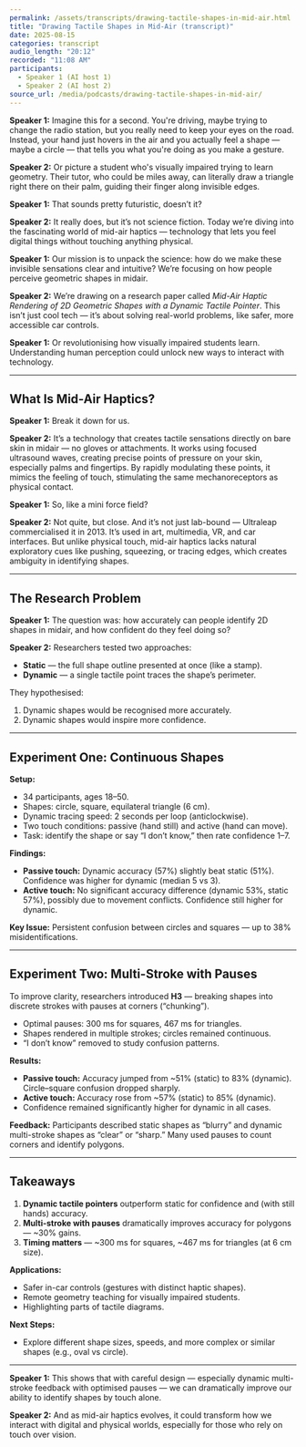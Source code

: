 ```yaml
---
permalink: /assets/transcripts/drawing-tactile-shapes-in-mid-air.html
title: "Drawing Tactile Shapes in Mid-Air (transcript)"
date: 2025-08-15
categories: transcript
audio_length: "20:12"
recorded: "11:08 AM"
participants:
  - Speaker 1 (AI host 1)
  - Speaker 2 (AI host 2)
source_url: /media/podcasts/drawing-tactile-shapes-in-mid-air/
---
```


**Speaker 1:** Imagine this for a second. You're driving, maybe trying to change the radio station, but you really need to keep your eyes on the road. Instead, your hand just hovers in the air and you actually feel a shape — maybe a circle — that tells you what you're doing as you make a gesture.

**Speaker 2:** Or picture a student who's visually impaired trying to learn geometry. Their tutor, who could be miles away, can literally draw a triangle right there on their palm, guiding their finger along invisible edges.

**Speaker 1:** That sounds pretty futuristic, doesn’t it?

**Speaker 2:** It really does, but it’s not science fiction. Today we’re diving into the fascinating world of mid-air haptics — technology that lets you feel digital things without touching anything physical.

**Speaker 1:** Our mission is to unpack the science: how do we make these invisible sensations clear and intuitive? We’re focusing on how people perceive geometric shapes in midair.

**Speaker 2:** We’re drawing on a research paper called *Mid-Air Haptic Rendering of 2D Geometric Shapes with a Dynamic Tactile Pointer*. This isn’t just cool tech — it’s about solving real-world problems, like safer, more accessible car controls.

**Speaker 1:** Or revolutionising how visually impaired students learn. Understanding human perception could unlock new ways to interact with technology.

---

## What Is Mid-Air Haptics?

**Speaker 1:** Break it down for us.

**Speaker 2:** It’s a technology that creates tactile sensations directly on bare skin in midair — no gloves or attachments. It works using focused ultrasound waves, creating precise points of pressure on your skin, especially palms and fingertips. By rapidly modulating these points, it mimics the feeling of touch, stimulating the same mechanoreceptors as physical contact.

**Speaker 1:** So, like a mini force field?

**Speaker 2:** Not quite, but close. And it’s not just lab-bound — Ultraleap commercialised it in 2013. It’s used in art, multimedia, VR, and car interfaces. But unlike physical touch, mid-air haptics lacks natural exploratory cues like pushing, squeezing, or tracing edges, which creates ambiguity in identifying shapes.

---

## The Research Problem

**Speaker 1:** The question was: how accurately can people identify 2D shapes in midair, and how confident do they feel doing so?

**Speaker 2:** Researchers tested two approaches:
- **Static** — the full shape outline presented at once (like a stamp).
- **Dynamic** — a single tactile point traces the shape’s perimeter.

They hypothesised:
1. Dynamic shapes would be recognised more accurately.
2. Dynamic shapes would inspire more confidence.

---

## Experiment One: Continuous Shapes

**Setup:**  
- 34 participants, ages 18–50.  
- Shapes: circle, square, equilateral triangle (6 cm).  
- Dynamic tracing speed: 2 seconds per loop (anticlockwise).  
- Two touch conditions: passive (hand still) and active (hand can move).  
- Task: identify the shape or say “I don’t know,” then rate confidence 1–7.

**Findings:**
- **Passive touch:** Dynamic accuracy (57%) slightly beat static (51%). Confidence was higher for dynamic (median 5 vs 3).
- **Active touch:** No significant accuracy difference (dynamic 53%, static 57%), possibly due to movement conflicts. Confidence still higher for dynamic.

**Key Issue:** Persistent confusion between circles and squares — up to 38% misidentifications.

---

## Experiment Two: Multi-Stroke with Pauses

To improve clarity, researchers introduced **H3** — breaking shapes into discrete strokes with pauses at corners (“chunking”).
- Optimal pauses: 300 ms for squares, 467 ms for triangles.
- Shapes rendered in multiple strokes; circles remained continuous.
- “I don’t know” removed to study confusion patterns.

**Results:**
- **Passive touch:** Accuracy jumped from ~51% (static) to 83% (dynamic). Circle–square confusion dropped sharply.
- **Active touch:** Accuracy rose from ~57% (static) to 85% (dynamic).
- Confidence remained significantly higher for dynamic in all cases.

**Feedback:** Participants described static shapes as “blurry” and dynamic multi-stroke shapes as “clear” or “sharp.” Many used pauses to count corners and identify polygons.

---

## Takeaways

1. **Dynamic tactile pointers** outperform static for confidence and (with still hands) accuracy.
2. **Multi-stroke with pauses** dramatically improves accuracy for polygons — ~30% gains.
3. **Timing matters** — ~300 ms for squares, ~467 ms for triangles (at 6 cm size).

**Applications:**
- Safer in-car controls (gestures with distinct haptic shapes).
- Remote geometry teaching for visually impaired students.
- Highlighting parts of tactile diagrams.

**Next Steps:**
- Explore different shape sizes, speeds, and more complex or similar shapes (e.g., oval vs circle).

---

**Speaker 1:** This shows that with careful design — especially dynamic multi-stroke feedback with optimised pauses — we can dramatically improve our ability to identify shapes by touch alone.

**Speaker 2:** And as mid-air haptics evolves, it could transform how we interact with digital and physical worlds, especially for those who rely on touch over vision.
